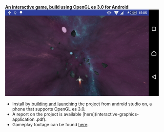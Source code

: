 **An interactive game, build using OpenGL es 3.0 for Android**
![Screenshot](header.jpg)
* Install by [building and launching](https://developer.android.com/studio/run/index.html) the project from android studio on, a phone that supports OpenGL es 3.0.
* A report on the project is available [here](interactive-graphics-application .pdf).
* Gameplay footage can be found [here](gameplay.avi).
